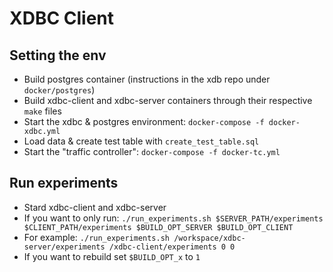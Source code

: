 # XDBC Client

## Setting the env

- Build postgres container (instructions in the xdb repo under ``docker/postgres``)
- Build xdbc-client and xdbc-server containers through their respective ``make`` files
- Start the xdbc & postgres environment: ``docker-compose -f docker-xdbc.yml``
- Load data & create test table with ``create_test_table.sql``
- Start the "traffic controller": ``docker-compose -f docker-tc.yml``

## Run experiments

- Stard xdbc-client and xdbc-server
- If you want to only
  run: ``./run_experiments.sh $SERVER_PATH/experiments $CLIENT_PATH/experiments $BUILD_OPT_SERVER $BUILD_OPT_CLIENT``
- For example: ``./run_experiments.sh /workspace/xdbc-server/experiments /xdbc-client/experiments 0 0``
- If you want to rebuild set ``$BUILD_OPT_x`` to `1`